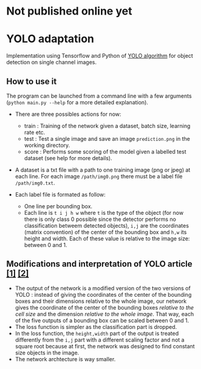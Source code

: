 # Not published online yet
# YOLO adaptation

Implementation using Tensorflow and Python of [YOLO algorithm](https://pjreddie.com/darknet/yolo/) for object detection on single channel images.

## How to use it
The program can be launched from a command line with a few arguments (`python main.py --help` for a more detailed explanation).
- There are three possibles actions for now: 
  - train : Training of the network given a dataset, batch size, learning rate etc. 
  - test : Test a single image and save an image `prediction.png` in the working directory.
  - score : Performs some scoring of the model given a labelled test dataset (see help for more details).

- A dataset is a txt file with a path to one training image (png or jpeg) at each line. For each image `/path/img0.png` there must be a label file `/path/img0.txt`. 
- Each label file is formated as follow:
  - One line per bounding box.
  - Each line is  `t i j h w` where `t` is the type of the object (for now there is only class 0 possible since the detector performs no classification betweem detected objects), `i,j` are the coordinates (matrix convention) of the center of the bounding box and `h,w` its height and width. Each of these value is relative to the image size: between 0 and 1.  


## Modifications and interpretation of YOLO article [[1]](https://arxiv.org/abs/1506.02640) [[2]](https://arxiv.org/abs/1612.08242)

- The output of the network is a modified version of the two versions of YOLO : instead of giving the coordinates of the center of the bounding boxes and their dimensions relative to the whole image, our network gives the coordinate of the center of the bounding boxes *relative to the cell size* and the dimension *relative to the whole image*. That way, each of the five outputs of a bounding box can be scaled between 0 and 1.
- The loss function is simpler as the classification part is dropped.
- In the loss function, the `height,width` part of the output is treated differently from the `i,j` part with a different scaling factor and not a square root because at first, the network was designed to find constant size objects in the image. 
- The network archtecture is way smaller.
